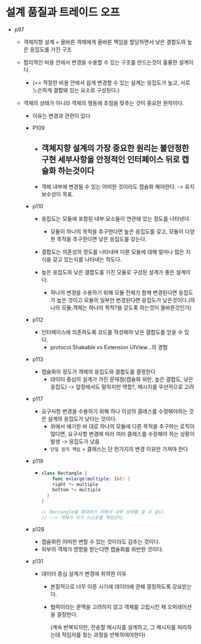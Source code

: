 # 설계 품질과 트레이드 오프

- p97

  - 객체지향 설계 = 올바른 객체에게 올바른 책임을 할당하면서 낮은 결합도와 높은 응집도를 가진 구조

  - 합리적인 비용 안에서 변경을 수용할 수 있는 구조를 만드는것이 훌륭한 설계이다.

    - (== 적절한 비용 안에서 쉽게 변경할 수 있는 설계는 응집도가 높고, 서로 느슨하게 결합돼 있는 요소로 구성된다.)

  - 객체의 상태가 아니라 객체의 행동에 초점을 맞추는 것이 중요한 원칙이다.

    - 이유는 변경과 관련이 있다

    

    - P109

      - 객체지향 설계의 가장 중요한 원리는 불안정한 구현 세부사항을 안정적인 인터페이스 뒤로 캡슐화 하는것이다
        - 
      - 객체 내부에 변경될 수 있는 어떠한 것이라도 캡슐화 해야한다. -> 유지보수성이 목표.

    - p110

      - 응집도는 모듈에 포함된 내부 요소들이 연관돼 있는 정도를 나타낸다.
        - 모듈이 하나의 목적을 추구한다면 높은 응집도를 갖고, 모듈이 다양한 목적을 추구한다면 낮은 응집도를 갖는다.
      - 결합도는 의존성의 정도를 나타내며 다른 모듈에 대해 얼마나 많은 지식을 갖고 있는지를 나타내는 척도다.

      - 높은 응집도와 낮은 결합도를 가진 모듈로 구성된 설계가 좋은 설계이다.
        - 하나의 변경을 수용하기 위해 모듈 전체가 함께 변경된다면 응집도가 높은 것이고 모듈의 일부만 변경된다면 응집도가 낮은것이다.(하나의 모듈,객체는 하나의 목적?을 갖도록 하는것이 올바른것인가)

    - p112

      - 인터페이스에 의존하도록 코드를 작성해야 낮은 결합도를 얻을 수 있다.
        - protocol Shakable vs Extension UIView...의 경험

    - p113

      - 캡슐화의 정도가 객체의 응집도와 결합도를 결정한다
        - 데이터 중심의 설계가 가진 문제점(캡슐화 위반, 높은 결합도, 낮은 응집도) -> 앞장에서도 말하지만 역할?, 메시지를 우선적으로 고려

    - p117

      - 요구사항 변경을 수용하기 위해 하나 이상의 클래스를 수정해야하는 것은 설계의 응집도가 낮다는 것이다.
        - 위에서 얘기한 바 대로 하나의 모듈에 다른 목적을 추구하는 로직이 많다면, 요구사항 변경에 따라 여러 클래스를 수정해야 하는 상황이 발생 -> 응집도가 낮음
        - `단일 원칙 책임` = 클래스는   단 한가지의 변경 이유만 가져야 한다

    - p119

      - ```swift
        class Rectangle { 
        	func enlarge(multiple: Int) {
            right *= multiple
            bottom *= multiple
          }
        }
        
        // Rectangle을 확대하기 위해서 내부 상태를 알 수 없다. 
        // --> 객체가 자기 스스로를 책임진다.
        ```

    - p128

      - 캡슐화란 어떠한 변할 수 있는 것이라도 감추는 것이다.
      - 외부의 객체가 영향을 받는다면 캡슐화를 위반한 것이다.

    - p131

      - 데이터 중심 설계가 변경에 취약한 이유

        - 본질적으로 너무 이른 시기에 데이터에 관해 결정하도록 강요받는다.

        - 협력이라는 문맥을 고려하지 않고 객체를 고립시킨 채 오퍼레이션을 결정한다.

          (계속 반복되지만, 전송할 메시지를 설계하고, 그 메시지를 처리하는데 적임자를 찾는 과정을 반복하여야한다)